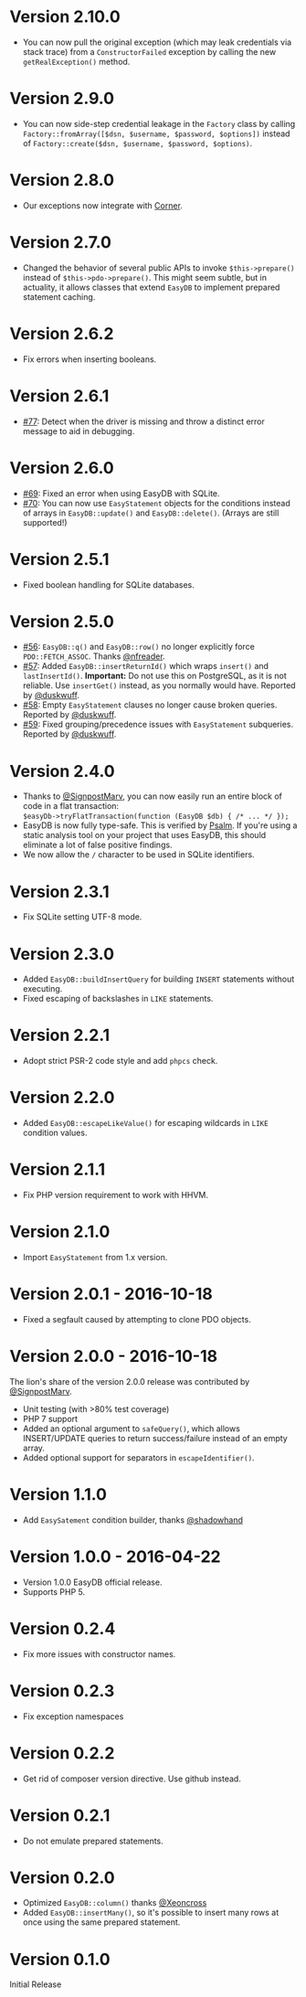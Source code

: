 # Version 2.10.0

* You can now pull the original exception (which may leak credentials via
  stack trace) from a `ConstructorFailed` exception by calling the new
  `getRealException()` method.

# Version 2.9.0

* You can now side-step credential leakage in the `Factory` class
  by calling `Factory::fromArray([$dsn, $username, $password, $options])`
  instead of `Factory::create($dsn, $username, $password, $options)`.

# Version 2.8.0

* Our exceptions now integrate with [Corner](https://github.com/paragonie/corner).

# Version 2.7.0

* Changed the behavior of several public APIs to invoke
  `$this->prepare()` instead of `$this->pdo->prepare()`.
  This might seem subtle, but in actuality, it allows classes
  that extend `EasyDB` to implement prepared statement caching.

# Version 2.6.2

* Fix errors when inserting booleans.

# Version 2.6.1

* [#77](https://github.com/paragonie/easydb/pull/77): Detect when the
  driver is missing and throw a distinct error message to aid in debugging.

# Version 2.6.0

* [#69](https://github.com/paragonie/easydb/pull/69): Fixed an error when using EasyDB
  with SQLite.
* [#70](https://github.com/paragonie/easydb/issues/70): You can now use `EasyStatement`
  objects for the conditions instead of arrays in `EasyDB::update()` and `EasyDB::delete()`.
  (Arrays are still supported!)

# Version 2.5.1

* Fixed boolean handling for SQLite databases.

# Version 2.5.0

* [#56](https://github.com/paragonie/easydb/pull/56): `EasyDB::q()` and `EasyDB::row()` no
  longer explicitly force `PDO::FETCH_ASSOC`. Thanks [@nfreader](https://github.com/nfreader).
* [#57](https://github.com/paragonie/easydb/issues/57): Added `EasyDB::insertReturnId()`
  which wraps `insert()` and `lastInsertId()`. **Important:** Do not use this on PostgreSQL,
  as it is not reliable. Use `insertGet()` instead, as you normally would have.
  Reported by [@duskwuff](https://github.com/duskwuff).
* [#58](https://github.com/paragonie/easydb/issues/58): Empty `EasyStatement` clauses
  no longer cause broken queries. Reported by [@duskwuff](https://github.com/duskwuff).
* [#59](https://github.com/paragonie/easydb/issues/59): Fixed grouping/precedence issues
  with `EasyStatement` subqueries. Reported by [@duskwuff](https://github.com/duskwuff).

# Version 2.4.0

* Thanks to [@SignpostMarv](https://github.com/SignpostMarv), you can now easily run
  an entire block of code in a flat transaction:  
  `$easyDb->tryFlatTransaction(function (EasyDB $db) { /* ... */ });`
* EasyDB is now fully type-safe. This is verified by [Psalm](https://github.com/vimeo/psalm).
  If you're using a static analysis tool on your project that uses EasyDB, this should
  eliminate a lot of false positive findings.
* We now allow the `/` character to be used in SQLite identifiers.

# Version 2.3.1

* Fix SQLite setting UTF-8 mode.

# Version 2.3.0

* Added `EasyDB::buildInsertQuery` for building `INSERT` statements without executing.
* Fixed escaping of backslashes in `LIKE` statements.

# Version 2.2.1

* Adopt strict PSR-2 code style and add `phpcs` check.

# Version 2.2.0

* Added `EasyDB::escapeLikeValue()` for escaping wildcards in `LIKE` condition values.

# Version 2.1.1

* Fix PHP version requirement to work with HHVM.

# Version 2.1.0

* Import `EasyStatement` from 1.x version.

# Version 2.0.1 - 2016-10-18

* Fixed a segfault caused by attempting to clone PDO objects.

# Version 2.0.0 - 2016-10-18

The lion's share of the version 2.0.0 release was contributed by
[@SignpostMarv](https://github.com/SignpostMarv).

* Unit testing (with >80% test coverage)
* PHP 7 support
* Added an optional argument to `safeQuery()`, which allows INSERT/UPDATE
  queries to return success/failure instead of an empty array.
* Added optional support for separators in `escapeIdentifier()`.

# Version 1.1.0

* Add `EasySatement` condition builder, thanks [@shadowhand](https://github.com/shadowhand)

# Version 1.0.0 - 2016-04-22

* Version 1.0.0 EasyDB official release.
* Supports PHP 5.

# Version 0.2.4

* Fix more issues with constructor names.

# Version 0.2.3

* Fix exception namespaces

# Version 0.2.2

* Get rid of composer version directive. Use github instead.

# Version 0.2.1

* Do not emulate prepared statements.

# Version 0.2.0

* Optimized `EasyDB::column()` thanks [@Xeoncross](https://github.com/Xeoncross)
* Added `EasyDB::insertMany()`, so it's possible to insert many rows at once using
  the same prepared statement.

# Version 0.1.0

Initial Release
